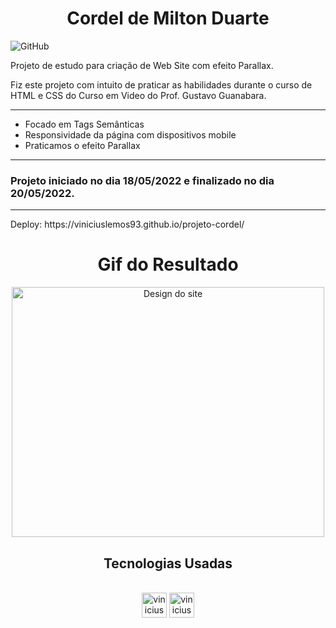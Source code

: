<h1 align="center">Cordel de Milton Duarte</h1>

![GitHub](https://img.shields.io/github/license/viniciuslemos93/projeto-cordel)

Projeto de estudo para criação de Web Site com efeito Parallax.

Fiz este projeto com intuito de praticar as habilidades durante o curso de HTML e CSS do Curso em Video do Prof. Gustavo Guanabara.
<hr>

- Focado em Tags Semânticas
- Responsividade da página com dispositivos mobile
- Praticamos o efeito Parallax
<hr>
<h3> Projeto iniciado no dia 18/05/2022 e finalizado no dia 20/05/2022. </h3>
<hr>
Deploy: https://viniciuslemos93.github.io/projeto-cordel/

<h1 align="center">Gif do Resultado</h1>
<div align="center">
<img align="center" alt="Design do site" height="400" width="500" src="./imagens/resultado-cordel.gif">
</div>

<h2 align="center">Tecnologias Usadas</h2>
<div align="center">
     <div style="display: inline_block margin-left:auto margin-rigth:auto"><br>
        <img align="lef" alt="vinicius-html" height="40 widht="50" src="https://cdn.jsdelivr.net/gh/devicons/devicon/icons/html5/html5-plain-wordmark.svg" />
        <img align="lef" alt="vinicius-css" height="40 widht="50" src="https://cdn.jsdelivr.net/gh/devicons/devicon/icons/css3/css3-plain-wordmark.svg" />
    </div>
</div>
